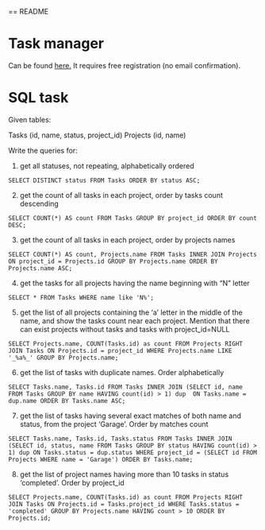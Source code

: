 == README

# Task manager
Can be found [here.](https://rgtask.herokuapp.com)
It requires free registration (no email confirmation).


# SQL task

Given tables:

Tasks (id, name, status, project_id)
Projects (id, name)

Write the queries for:

1) get all statuses, not repeating, alphabetically ordered
```
SELECT DISTINCT status FROM Tasks ORDER BY status ASC;
```

2) get the count of all tasks in each project, order by tasks count descending
```
SELECT COUNT(*) AS count FROM Tasks GROUP BY project_id ORDER BY count DESC;
```

3) get the count of all tasks in each project, order by projects names
```
SELECT COUNT(*) AS count, Projects.name FROM Tasks INNER JOIN Projects ON project_id = Projects.id GROUP BY Projects.name ORDER BY Projects.name ASC;
```

4) get the tasks for all projects having the name beginning with “N” letter
```
SELECT * FROM Tasks WHERE name like 'N%';
```

5) get the list of all projects containing the ‘a’ letter in the middle of the name, 
and show the tasks count near each project. Mention that there can exist projects without tasks and tasks with project_id=NULL
```
SELECT Projects.name, COUNT(Tasks.id) as count FROM Projects RIGHT JOIN Tasks ON Projects.id = project_id WHERE Projects.name LIKE '_%a%_' GROUP BY Projects.name;
```

6) get the list of tasks with duplicate names. Order alphabetically
```
SELECT Tasks.name, Tasks.id FROM Tasks INNER JOIN (SELECT id, name FROM Tasks GROUP BY name HAVING count(id) > 1) dup  ON Tasks.name = dup.name ORDER BY Tasks.name ASC;
```

7) get the list of tasks having several exact matches of both name and status, from the project ‘Garage’. Order by matches count
```
SELECT Tasks.name, Tasks.id, Tasks.status FROM Tasks INNER JOIN (SELECT id, status, name FROM Tasks GROUP BY status HAVING count(id) > 1) dup ON Tasks.status = dup.status WHERE project_id = (SELECT id FROM Projects WHERE name = 'Garage') ORDER BY Tasks.name;
```

8) get the list of project names having more than 10 tasks in status ‘completed’. Order by project_id
```
SELECT Projects.name, COUNT(Tasks.id) as count FROM Projects RIGHT JOIN Tasks ON Projects.id = Tasks.project_id WHERE Tasks.status = 'completed' GROUP BY Projects.name HAVING count > 10 ORDER BY Projects.id;
```
